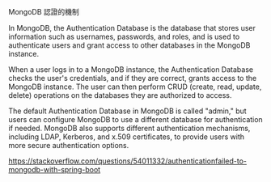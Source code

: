 MongoDB 認證的機制

In MongoDB, the Authentication Database is the database that stores user information such as usernames, passwords, and roles, and is used to authenticate users and grant access to other databases in the MongoDB instance.

When a user logs in to a MongoDB instance, the Authentication Database checks the user's credentials, and if they are correct, grants access to the MongoDB instance. The user can then perform CRUD (create, read, update, delete) operations on the databases they are authorized to access.

The default Authentication Database in MongoDB is called "admin," but users can configure MongoDB to use a different database for authentication if needed. MongoDB also supports different authentication mechanisms, including LDAP, Kerberos, and x.509 certificates, to provide users with more secure authentication options.

https://stackoverflow.com/questions/54011332/authenticationfailed-to-mongodb-with-spring-boot